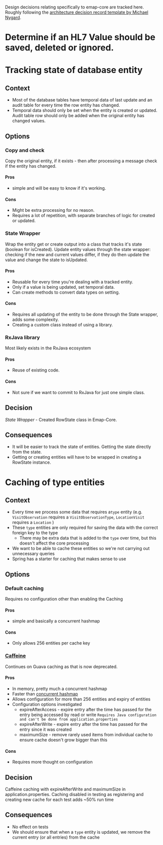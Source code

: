Design decisions relating specifically to emap-core are tracked here. Roughly following the
[architecture decision record template by Michael Nygard](https://github.com/joelparkerhenderson/architecture_decision_record/edit/master/adr_template_by_michael_nygard.md).



# Determine if an HL7 Value should be saved, deleted or ignored.




# Tracking state of database entity

## Context

- Most of the database tables have temporal data of last update and an audit table for every time
  the row entity has changed.
- Temporal data should only be set when the entity is created or updated.
  Audit table row should only be added when the original entity has changed values.

## Options

### Copy and check 

Copy the original entity, if it exists - then after processing a message check if the entity has changed.

#### Pros

- simple and will be easy to know if it's working.

#### Cons

- Might be extra processing for no reason.
- Requires a lot of repetition, with separate branches of logic for created or updated.

### State Wrapper

Wrap the entity get or create output into a class that tracks it's state (boolean for isCreated).
Update entity values through the state wrapper: checking if the new and current values differ,
if they do then update the value and change the state to isUpdated.

#### Pros

- Reusable for every time you're dealing with a tracked entity.
- Only if a value is being updated, set temporal data.
- Can create methods to convert data types on setting.

#### Cons

- Requires all updating of the entity to be done through the State wrapper, adds some complexity.
- Creating a custom class instead of using a library.

### RxJava library

Most likely exists in the RxJava ecosystem

#### Pros

- Reuse of existing code.

#### Cons

- Not sure if we want to commit to RxJava for just one simple class.

## Decision

*State Wrapper* - Created RowState class in Emap-Core. 

## Consequences

- It will be easier to track the state of entities. Getting the state directly from the state.
- Getting or creating entities will have to be wrapped in creating a RowState instance.


# Caching of type entities

## Context

- Every time we process some data that requires a`type` entity 
  (e.g. `VisitObservation` requires a `VisitObservationType`, `LocationVisit` requires a `Location` )
- These `type` entities are only required for saving the data with the correct foreign key to the type
  - There may be extra data that is added to the `type` over time, but this doesn't affect the core processing
- We want to be able to cache these entities so we're not carrying out unnecessary queries
- Spring has a starter for caching that makes sense to use

## Options

### Default caching

Requires no configuration other than enabling the Caching 

#### Pros

- simple and basically a concurrent hashmap

#### Cons

- Only allows 256 entities per cache key

### [Caffeine](https://github.com/ben-manes/caffeine/wiki/)

Continues on Guava caching as that is now deprecated.

#### Pros

- In memory, pretty much a concurrent hashmap
- Faster than [concurrent hashmap](https://github.com/ben-manes/caffeine/wiki/Benchmarks)
- Allows configuration for more than 256 entities and expiry of entities
- Configuration options investigated
  - expireAfterAccess - expire entry after the time has passed for the entry being accessed by read or write
    `Requires Java configuration and can't be done from application.properties`
  - expireAfterWrite - expire entry after the time has passed for the entry since it was created
  - maximumSize - remove rarely used items from individual cache to ensure cache doesn't grow bigger than this 

#### Cons

- Requires more thought on configuration


## Decision

Caffeine caching with expireAfterWrite and maximumSize in application.properties.
Caching disabled in testing as registering and creating new cache for each test adds ~50% run time

## Consequences

- No effect on tests
- We should ensure that when a `type` entity is updated, we remove the current entry (or all entries) from the cache
